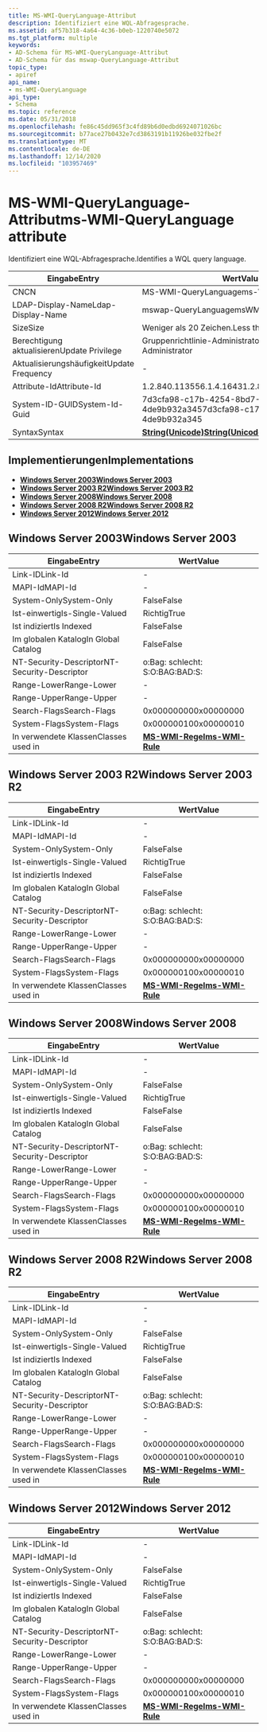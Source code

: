 ```yaml
---
title: MS-WMI-QueryLanguage-Attribut
description: Identifiziert eine WQL-Abfragesprache.
ms.assetid: af57b318-4a64-4c36-b0eb-1220740e5072
ms.tgt_platform: multiple
keywords:
- AD-Schema für MS-WMI-QueryLanguage-Attribut
- AD-Schema für das mswap-QueryLanguage-Attribut
topic_type:
- apiref
api_name:
- ms-WMI-QueryLanguage
api_type:
- Schema
ms.topic: reference
ms.date: 05/31/2018
ms.openlocfilehash: fe86c45dd965f3c4fd89b6d0edbd6924071026bc
ms.sourcegitcommit: b77ace27b0432e7cd3863191b11926be032fbe2f
ms.translationtype: MT
ms.contentlocale: de-DE
ms.lasthandoff: 12/14/2020
ms.locfileid: "103957469"
---
```

# <a name="ms-wmi-querylanguage-attribute"></a><span data-ttu-id="49009-105">MS-WMI-QueryLanguage-Attribut</span><span class="sxs-lookup"><span data-stu-id="49009-105">ms-WMI-QueryLanguage attribute</span></span>

<span data-ttu-id="49009-106">Identifiziert eine WQL-Abfragesprache.</span><span class="sxs-lookup"><span data-stu-id="49009-106">Identifies a WQL query language.</span></span>



| <span data-ttu-id="49009-107">Eingabe</span><span class="sxs-lookup"><span data-stu-id="49009-107">Entry</span></span> | <span data-ttu-id="49009-108">Wert</span><span class="sxs-lookup"><span data-stu-id="49009-108">Value</span></span> |
|-------------------|---------------------------------------------|
| <span data-ttu-id="49009-109">CN</span><span class="sxs-lookup"><span data-stu-id="49009-109">CN</span></span>                | <span data-ttu-id="49009-110">MS-WMI-QueryLanguage</span><span class="sxs-lookup"><span data-stu-id="49009-110">ms-WMI-QueryLanguage</span></span>                        |
| <span data-ttu-id="49009-111">LDAP-Display-Name</span><span class="sxs-lookup"><span data-stu-id="49009-111">Ldap-Display-Name</span></span> | <span data-ttu-id="49009-112">mswap-QueryLanguage</span><span class="sxs-lookup"><span data-stu-id="49009-112">msWMI-QueryLanguage</span></span>                         |
| <span data-ttu-id="49009-113">Size</span><span class="sxs-lookup"><span data-stu-id="49009-113">Size</span></span>              | <span data-ttu-id="49009-114">Weniger als 20 Zeichen.</span><span class="sxs-lookup"><span data-stu-id="49009-114">Less than twenty characters.</span></span>                |
| <span data-ttu-id="49009-115">Berechtigung aktualisieren</span><span class="sxs-lookup"><span data-stu-id="49009-115">Update Privilege</span></span>  | <span data-ttu-id="49009-116">Gruppenrichtlinie-Administrator</span><span class="sxs-lookup"><span data-stu-id="49009-116">Group Policy Administrator</span></span>                  |
| <span data-ttu-id="49009-117">Aktualisierungshäufigkeit</span><span class="sxs-lookup"><span data-stu-id="49009-117">Update Frequency</span></span>  | \-                                          |
| <span data-ttu-id="49009-118">Attribute-Id</span><span class="sxs-lookup"><span data-stu-id="49009-118">Attribute-Id</span></span>      | <span data-ttu-id="49009-119">1.2.840.113556.1.4.1643</span><span class="sxs-lookup"><span data-stu-id="49009-119">1.2.840.113556.1.4.1643</span></span>                     |
| <span data-ttu-id="49009-120">System-ID-GUID</span><span class="sxs-lookup"><span data-stu-id="49009-120">System-Id-Guid</span></span>    | <span data-ttu-id="49009-121">7d3cfa98-c17b-4254-8bd7-4de9b932a345</span><span class="sxs-lookup"><span data-stu-id="49009-121">7d3cfa98-c17b-4254-8bd7-4de9b932a345</span></span>        |
| <span data-ttu-id="49009-122">Syntax</span><span class="sxs-lookup"><span data-stu-id="49009-122">Syntax</span></span>            | [<span data-ttu-id="49009-123">**String(Unicode)**</span><span class="sxs-lookup"><span data-stu-id="49009-123">**String(Unicode)**</span></span>](s-string-unicode.md) |



## <a name="implementations"></a><span data-ttu-id="49009-124">Implementierungen</span><span class="sxs-lookup"><span data-stu-id="49009-124">Implementations</span></span>

-   [<span data-ttu-id="49009-125">**Windows Server 2003**</span><span class="sxs-lookup"><span data-stu-id="49009-125">**Windows Server 2003**</span></span>](#windows-server-2003)
-   [<span data-ttu-id="49009-126">**Windows Server 2003 R2**</span><span class="sxs-lookup"><span data-stu-id="49009-126">**Windows Server 2003 R2**</span></span>](#windows-server-2003-r2)
-   [<span data-ttu-id="49009-127">**Windows Server 2008**</span><span class="sxs-lookup"><span data-stu-id="49009-127">**Windows Server 2008**</span></span>](#windows-server-2008)
-   [<span data-ttu-id="49009-128">**Windows Server 2008 R2**</span><span class="sxs-lookup"><span data-stu-id="49009-128">**Windows Server 2008 R2**</span></span>](#windows-server-2008-r2)
-   [<span data-ttu-id="49009-129">**Windows Server 2012**</span><span class="sxs-lookup"><span data-stu-id="49009-129">**Windows Server 2012**</span></span>](#windows-server-2012)

## <a name="windows-server-2003"></a><span data-ttu-id="49009-130">Windows Server 2003</span><span class="sxs-lookup"><span data-stu-id="49009-130">Windows Server 2003</span></span>



| <span data-ttu-id="49009-131">Eingabe</span><span class="sxs-lookup"><span data-stu-id="49009-131">Entry</span></span> | <span data-ttu-id="49009-132">Wert</span><span class="sxs-lookup"><span data-stu-id="49009-132">Value</span></span> |
|------------------------|------------------------------------------------|
| <span data-ttu-id="49009-133">Link-ID</span><span class="sxs-lookup"><span data-stu-id="49009-133">Link-Id</span></span>                | \-                                             |
| <span data-ttu-id="49009-134">MAPI-Id</span><span class="sxs-lookup"><span data-stu-id="49009-134">MAPI-Id</span></span>                | \-                                             |
| <span data-ttu-id="49009-135">System-Only</span><span class="sxs-lookup"><span data-stu-id="49009-135">System-Only</span></span>            | <span data-ttu-id="49009-136">False</span><span class="sxs-lookup"><span data-stu-id="49009-136">False</span></span>                                          |
| <span data-ttu-id="49009-137">Ist-einwertig</span><span class="sxs-lookup"><span data-stu-id="49009-137">Is-Single-Valued</span></span>       | <span data-ttu-id="49009-138">Richtig</span><span class="sxs-lookup"><span data-stu-id="49009-138">True</span></span>                                           |
| <span data-ttu-id="49009-139">Ist indiziert</span><span class="sxs-lookup"><span data-stu-id="49009-139">Is Indexed</span></span>             | <span data-ttu-id="49009-140">False</span><span class="sxs-lookup"><span data-stu-id="49009-140">False</span></span>                                          |
| <span data-ttu-id="49009-141">Im globalen Katalog</span><span class="sxs-lookup"><span data-stu-id="49009-141">In Global Catalog</span></span>      | <span data-ttu-id="49009-142">False</span><span class="sxs-lookup"><span data-stu-id="49009-142">False</span></span>                                          |
| <span data-ttu-id="49009-143">NT-Security-Descriptor</span><span class="sxs-lookup"><span data-stu-id="49009-143">NT-Security-Descriptor</span></span> | <span data-ttu-id="49009-144">o:Bag: schlecht: S:</span><span class="sxs-lookup"><span data-stu-id="49009-144">O:BAG:BAD:S:</span></span>                                   |
| <span data-ttu-id="49009-145">Range-Lower</span><span class="sxs-lookup"><span data-stu-id="49009-145">Range-Lower</span></span>            | \-                                             |
| <span data-ttu-id="49009-146">Range-Upper</span><span class="sxs-lookup"><span data-stu-id="49009-146">Range-Upper</span></span>            | \-                                             |
| <span data-ttu-id="49009-147">Search-Flags</span><span class="sxs-lookup"><span data-stu-id="49009-147">Search-Flags</span></span>           | <span data-ttu-id="49009-148">0x00000000</span><span class="sxs-lookup"><span data-stu-id="49009-148">0x00000000</span></span>                                     |
| <span data-ttu-id="49009-149">System-Flags</span><span class="sxs-lookup"><span data-stu-id="49009-149">System-Flags</span></span>           | <span data-ttu-id="49009-150">0x00000010</span><span class="sxs-lookup"><span data-stu-id="49009-150">0x00000010</span></span>                                     |
| <span data-ttu-id="49009-151">In verwendete Klassen</span><span class="sxs-lookup"><span data-stu-id="49009-151">Classes used in</span></span>        | [<span data-ttu-id="49009-152">**MS-WMI-Regel**</span><span class="sxs-lookup"><span data-stu-id="49009-152">**ms-WMI-Rule**</span></span>](c-mswmi-rule.md)<br/> |



## <a name="windows-server-2003-r2"></a><span data-ttu-id="49009-153">Windows Server 2003 R2</span><span class="sxs-lookup"><span data-stu-id="49009-153">Windows Server 2003 R2</span></span>



| <span data-ttu-id="49009-154">Eingabe</span><span class="sxs-lookup"><span data-stu-id="49009-154">Entry</span></span> | <span data-ttu-id="49009-155">Wert</span><span class="sxs-lookup"><span data-stu-id="49009-155">Value</span></span> |
|------------------------|------------------------------------------------|
| <span data-ttu-id="49009-156">Link-ID</span><span class="sxs-lookup"><span data-stu-id="49009-156">Link-Id</span></span>                | \-                                             |
| <span data-ttu-id="49009-157">MAPI-Id</span><span class="sxs-lookup"><span data-stu-id="49009-157">MAPI-Id</span></span>                | \-                                             |
| <span data-ttu-id="49009-158">System-Only</span><span class="sxs-lookup"><span data-stu-id="49009-158">System-Only</span></span>            | <span data-ttu-id="49009-159">False</span><span class="sxs-lookup"><span data-stu-id="49009-159">False</span></span>                                          |
| <span data-ttu-id="49009-160">Ist-einwertig</span><span class="sxs-lookup"><span data-stu-id="49009-160">Is-Single-Valued</span></span>       | <span data-ttu-id="49009-161">Richtig</span><span class="sxs-lookup"><span data-stu-id="49009-161">True</span></span>                                           |
| <span data-ttu-id="49009-162">Ist indiziert</span><span class="sxs-lookup"><span data-stu-id="49009-162">Is Indexed</span></span>             | <span data-ttu-id="49009-163">False</span><span class="sxs-lookup"><span data-stu-id="49009-163">False</span></span>                                          |
| <span data-ttu-id="49009-164">Im globalen Katalog</span><span class="sxs-lookup"><span data-stu-id="49009-164">In Global Catalog</span></span>      | <span data-ttu-id="49009-165">False</span><span class="sxs-lookup"><span data-stu-id="49009-165">False</span></span>                                          |
| <span data-ttu-id="49009-166">NT-Security-Descriptor</span><span class="sxs-lookup"><span data-stu-id="49009-166">NT-Security-Descriptor</span></span> | <span data-ttu-id="49009-167">o:Bag: schlecht: S:</span><span class="sxs-lookup"><span data-stu-id="49009-167">O:BAG:BAD:S:</span></span>                                   |
| <span data-ttu-id="49009-168">Range-Lower</span><span class="sxs-lookup"><span data-stu-id="49009-168">Range-Lower</span></span>            | \-                                             |
| <span data-ttu-id="49009-169">Range-Upper</span><span class="sxs-lookup"><span data-stu-id="49009-169">Range-Upper</span></span>            | \-                                             |
| <span data-ttu-id="49009-170">Search-Flags</span><span class="sxs-lookup"><span data-stu-id="49009-170">Search-Flags</span></span>           | <span data-ttu-id="49009-171">0x00000000</span><span class="sxs-lookup"><span data-stu-id="49009-171">0x00000000</span></span>                                     |
| <span data-ttu-id="49009-172">System-Flags</span><span class="sxs-lookup"><span data-stu-id="49009-172">System-Flags</span></span>           | <span data-ttu-id="49009-173">0x00000010</span><span class="sxs-lookup"><span data-stu-id="49009-173">0x00000010</span></span>                                     |
| <span data-ttu-id="49009-174">In verwendete Klassen</span><span class="sxs-lookup"><span data-stu-id="49009-174">Classes used in</span></span>        | [<span data-ttu-id="49009-175">**MS-WMI-Regel**</span><span class="sxs-lookup"><span data-stu-id="49009-175">**ms-WMI-Rule**</span></span>](c-mswmi-rule.md)<br/> |



## <a name="windows-server-2008"></a><span data-ttu-id="49009-176">Windows Server 2008</span><span class="sxs-lookup"><span data-stu-id="49009-176">Windows Server 2008</span></span>



| <span data-ttu-id="49009-177">Eingabe</span><span class="sxs-lookup"><span data-stu-id="49009-177">Entry</span></span> | <span data-ttu-id="49009-178">Wert</span><span class="sxs-lookup"><span data-stu-id="49009-178">Value</span></span> |
|------------------------|------------------------------------------------|
| <span data-ttu-id="49009-179">Link-ID</span><span class="sxs-lookup"><span data-stu-id="49009-179">Link-Id</span></span>                | \-                                             |
| <span data-ttu-id="49009-180">MAPI-Id</span><span class="sxs-lookup"><span data-stu-id="49009-180">MAPI-Id</span></span>                | \-                                             |
| <span data-ttu-id="49009-181">System-Only</span><span class="sxs-lookup"><span data-stu-id="49009-181">System-Only</span></span>            | <span data-ttu-id="49009-182">False</span><span class="sxs-lookup"><span data-stu-id="49009-182">False</span></span>                                          |
| <span data-ttu-id="49009-183">Ist-einwertig</span><span class="sxs-lookup"><span data-stu-id="49009-183">Is-Single-Valued</span></span>       | <span data-ttu-id="49009-184">Richtig</span><span class="sxs-lookup"><span data-stu-id="49009-184">True</span></span>                                           |
| <span data-ttu-id="49009-185">Ist indiziert</span><span class="sxs-lookup"><span data-stu-id="49009-185">Is Indexed</span></span>             | <span data-ttu-id="49009-186">False</span><span class="sxs-lookup"><span data-stu-id="49009-186">False</span></span>                                          |
| <span data-ttu-id="49009-187">Im globalen Katalog</span><span class="sxs-lookup"><span data-stu-id="49009-187">In Global Catalog</span></span>      | <span data-ttu-id="49009-188">False</span><span class="sxs-lookup"><span data-stu-id="49009-188">False</span></span>                                          |
| <span data-ttu-id="49009-189">NT-Security-Descriptor</span><span class="sxs-lookup"><span data-stu-id="49009-189">NT-Security-Descriptor</span></span> | <span data-ttu-id="49009-190">o:Bag: schlecht: S:</span><span class="sxs-lookup"><span data-stu-id="49009-190">O:BAG:BAD:S:</span></span>                                   |
| <span data-ttu-id="49009-191">Range-Lower</span><span class="sxs-lookup"><span data-stu-id="49009-191">Range-Lower</span></span>            | \-                                             |
| <span data-ttu-id="49009-192">Range-Upper</span><span class="sxs-lookup"><span data-stu-id="49009-192">Range-Upper</span></span>            | \-                                             |
| <span data-ttu-id="49009-193">Search-Flags</span><span class="sxs-lookup"><span data-stu-id="49009-193">Search-Flags</span></span>           | <span data-ttu-id="49009-194">0x00000000</span><span class="sxs-lookup"><span data-stu-id="49009-194">0x00000000</span></span>                                     |
| <span data-ttu-id="49009-195">System-Flags</span><span class="sxs-lookup"><span data-stu-id="49009-195">System-Flags</span></span>           | <span data-ttu-id="49009-196">0x00000010</span><span class="sxs-lookup"><span data-stu-id="49009-196">0x00000010</span></span>                                     |
| <span data-ttu-id="49009-197">In verwendete Klassen</span><span class="sxs-lookup"><span data-stu-id="49009-197">Classes used in</span></span>        | [<span data-ttu-id="49009-198">**MS-WMI-Regel**</span><span class="sxs-lookup"><span data-stu-id="49009-198">**ms-WMI-Rule**</span></span>](c-mswmi-rule.md)<br/> |



## <a name="windows-server-2008-r2"></a><span data-ttu-id="49009-199">Windows Server 2008 R2</span><span class="sxs-lookup"><span data-stu-id="49009-199">Windows Server 2008 R2</span></span>



| <span data-ttu-id="49009-200">Eingabe</span><span class="sxs-lookup"><span data-stu-id="49009-200">Entry</span></span> | <span data-ttu-id="49009-201">Wert</span><span class="sxs-lookup"><span data-stu-id="49009-201">Value</span></span> |
|------------------------|------------------------------------------------|
| <span data-ttu-id="49009-202">Link-ID</span><span class="sxs-lookup"><span data-stu-id="49009-202">Link-Id</span></span>                | \-                                             |
| <span data-ttu-id="49009-203">MAPI-Id</span><span class="sxs-lookup"><span data-stu-id="49009-203">MAPI-Id</span></span>                | \-                                             |
| <span data-ttu-id="49009-204">System-Only</span><span class="sxs-lookup"><span data-stu-id="49009-204">System-Only</span></span>            | <span data-ttu-id="49009-205">False</span><span class="sxs-lookup"><span data-stu-id="49009-205">False</span></span>                                          |
| <span data-ttu-id="49009-206">Ist-einwertig</span><span class="sxs-lookup"><span data-stu-id="49009-206">Is-Single-Valued</span></span>       | <span data-ttu-id="49009-207">Richtig</span><span class="sxs-lookup"><span data-stu-id="49009-207">True</span></span>                                           |
| <span data-ttu-id="49009-208">Ist indiziert</span><span class="sxs-lookup"><span data-stu-id="49009-208">Is Indexed</span></span>             | <span data-ttu-id="49009-209">False</span><span class="sxs-lookup"><span data-stu-id="49009-209">False</span></span>                                          |
| <span data-ttu-id="49009-210">Im globalen Katalog</span><span class="sxs-lookup"><span data-stu-id="49009-210">In Global Catalog</span></span>      | <span data-ttu-id="49009-211">False</span><span class="sxs-lookup"><span data-stu-id="49009-211">False</span></span>                                          |
| <span data-ttu-id="49009-212">NT-Security-Descriptor</span><span class="sxs-lookup"><span data-stu-id="49009-212">NT-Security-Descriptor</span></span> | <span data-ttu-id="49009-213">o:Bag: schlecht: S:</span><span class="sxs-lookup"><span data-stu-id="49009-213">O:BAG:BAD:S:</span></span>                                   |
| <span data-ttu-id="49009-214">Range-Lower</span><span class="sxs-lookup"><span data-stu-id="49009-214">Range-Lower</span></span>            | \-                                             |
| <span data-ttu-id="49009-215">Range-Upper</span><span class="sxs-lookup"><span data-stu-id="49009-215">Range-Upper</span></span>            | \-                                             |
| <span data-ttu-id="49009-216">Search-Flags</span><span class="sxs-lookup"><span data-stu-id="49009-216">Search-Flags</span></span>           | <span data-ttu-id="49009-217">0x00000000</span><span class="sxs-lookup"><span data-stu-id="49009-217">0x00000000</span></span>                                     |
| <span data-ttu-id="49009-218">System-Flags</span><span class="sxs-lookup"><span data-stu-id="49009-218">System-Flags</span></span>           | <span data-ttu-id="49009-219">0x00000010</span><span class="sxs-lookup"><span data-stu-id="49009-219">0x00000010</span></span>                                     |
| <span data-ttu-id="49009-220">In verwendete Klassen</span><span class="sxs-lookup"><span data-stu-id="49009-220">Classes used in</span></span>        | [<span data-ttu-id="49009-221">**MS-WMI-Regel**</span><span class="sxs-lookup"><span data-stu-id="49009-221">**ms-WMI-Rule**</span></span>](c-mswmi-rule.md)<br/> |



## <a name="windows-server-2012"></a><span data-ttu-id="49009-222">Windows Server 2012</span><span class="sxs-lookup"><span data-stu-id="49009-222">Windows Server 2012</span></span>



| <span data-ttu-id="49009-223">Eingabe</span><span class="sxs-lookup"><span data-stu-id="49009-223">Entry</span></span> | <span data-ttu-id="49009-224">Wert</span><span class="sxs-lookup"><span data-stu-id="49009-224">Value</span></span> |
|------------------------|------------------------------------------------|
| <span data-ttu-id="49009-225">Link-ID</span><span class="sxs-lookup"><span data-stu-id="49009-225">Link-Id</span></span>                | \-                                             |
| <span data-ttu-id="49009-226">MAPI-Id</span><span class="sxs-lookup"><span data-stu-id="49009-226">MAPI-Id</span></span>                | \-                                             |
| <span data-ttu-id="49009-227">System-Only</span><span class="sxs-lookup"><span data-stu-id="49009-227">System-Only</span></span>            | <span data-ttu-id="49009-228">False</span><span class="sxs-lookup"><span data-stu-id="49009-228">False</span></span>                                          |
| <span data-ttu-id="49009-229">Ist-einwertig</span><span class="sxs-lookup"><span data-stu-id="49009-229">Is-Single-Valued</span></span>       | <span data-ttu-id="49009-230">Richtig</span><span class="sxs-lookup"><span data-stu-id="49009-230">True</span></span>                                           |
| <span data-ttu-id="49009-231">Ist indiziert</span><span class="sxs-lookup"><span data-stu-id="49009-231">Is Indexed</span></span>             | <span data-ttu-id="49009-232">False</span><span class="sxs-lookup"><span data-stu-id="49009-232">False</span></span>                                          |
| <span data-ttu-id="49009-233">Im globalen Katalog</span><span class="sxs-lookup"><span data-stu-id="49009-233">In Global Catalog</span></span>      | <span data-ttu-id="49009-234">False</span><span class="sxs-lookup"><span data-stu-id="49009-234">False</span></span>                                          |
| <span data-ttu-id="49009-235">NT-Security-Descriptor</span><span class="sxs-lookup"><span data-stu-id="49009-235">NT-Security-Descriptor</span></span> | <span data-ttu-id="49009-236">o:Bag: schlecht: S:</span><span class="sxs-lookup"><span data-stu-id="49009-236">O:BAG:BAD:S:</span></span>                                   |
| <span data-ttu-id="49009-237">Range-Lower</span><span class="sxs-lookup"><span data-stu-id="49009-237">Range-Lower</span></span>            | \-                                             |
| <span data-ttu-id="49009-238">Range-Upper</span><span class="sxs-lookup"><span data-stu-id="49009-238">Range-Upper</span></span>            | \-                                             |
| <span data-ttu-id="49009-239">Search-Flags</span><span class="sxs-lookup"><span data-stu-id="49009-239">Search-Flags</span></span>           | <span data-ttu-id="49009-240">0x00000000</span><span class="sxs-lookup"><span data-stu-id="49009-240">0x00000000</span></span>                                     |
| <span data-ttu-id="49009-241">System-Flags</span><span class="sxs-lookup"><span data-stu-id="49009-241">System-Flags</span></span>           | <span data-ttu-id="49009-242">0x00000010</span><span class="sxs-lookup"><span data-stu-id="49009-242">0x00000010</span></span>                                     |
| <span data-ttu-id="49009-243">In verwendete Klassen</span><span class="sxs-lookup"><span data-stu-id="49009-243">Classes used in</span></span>        | [<span data-ttu-id="49009-244">**MS-WMI-Regel**</span><span class="sxs-lookup"><span data-stu-id="49009-244">**ms-WMI-Rule**</span></span>](c-mswmi-rule.md)<br/> |



 

 





